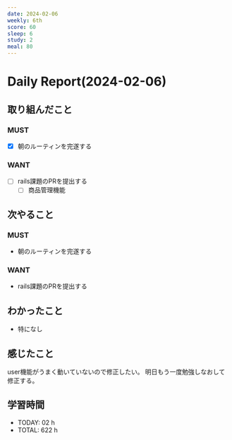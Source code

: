 ```yaml
---
date: 2024-02-06
weekly: 6th
score: 60
sleep: 6
study: 2
meal: 80
---
```

# Daily Report(2024-02-06)
## 取り組んだこと
### MUST
- [x] 朝のルーティンを完遂する
### WANT
- [ ] rails課題のPRを提出する
	- [ ] 商品管理機能
## 次やること
### MUST
- 朝のルーティンを完遂する
### WANT
- rails課題のPRを提出する
## わかったこと
- 特になし
## 感じたこと
user機能がうまく動いていないので修正したい。
明日もう一度勉強しなおして修正する。
## 学習時間
- TODAY: 02 h
- TOTAL: 622 h
